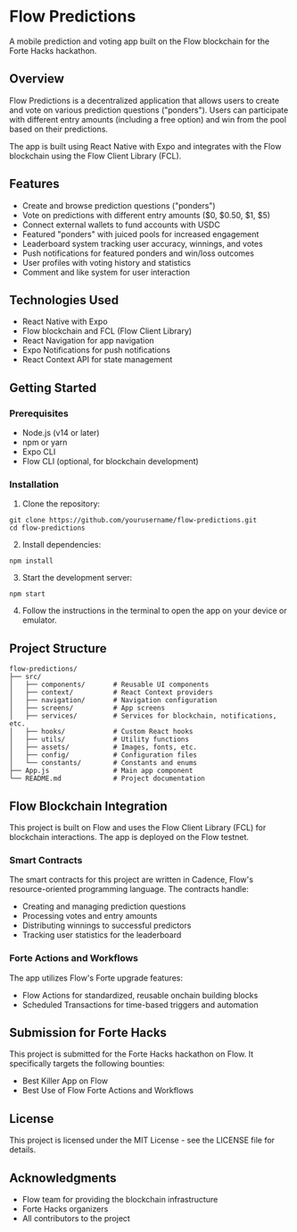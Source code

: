 # Flow Predictions

A mobile prediction and voting app built on the Flow blockchain for the Forte Hacks hackathon.

## Overview

Flow Predictions is a decentralized application that allows users to create and vote on various prediction questions ("ponders"). Users can participate with different entry amounts (including a free option) and win from the pool based on their predictions.

The app is built using React Native with Expo and integrates with the Flow blockchain using the Flow Client Library (FCL).

## Features

- Create and browse prediction questions ("ponders")
- Vote on predictions with different entry amounts ($0, $0.50, $1, $5)
- Connect external wallets to fund accounts with USDC
- Featured "ponders" with juiced pools for increased engagement
- Leaderboard system tracking user accuracy, winnings, and votes
- Push notifications for featured ponders and win/loss outcomes
- User profiles with voting history and statistics
- Comment and like system for user interaction

## Technologies Used

- React Native with Expo
- Flow blockchain and FCL (Flow Client Library)
- React Navigation for app navigation
- Expo Notifications for push notifications
- React Context API for state management

## Getting Started

### Prerequisites

- Node.js (v14 or later)
- npm or yarn
- Expo CLI
- Flow CLI (optional, for blockchain development)

### Installation

1. Clone the repository:
```
git clone https://github.com/yourusername/flow-predictions.git
cd flow-predictions
```

2. Install dependencies:
```
npm install
```

3. Start the development server:
```
npm start
```

4. Follow the instructions in the terminal to open the app on your device or emulator.

## Project Structure

```
flow-predictions/
├── src/
│   ├── components/       # Reusable UI components
│   ├── context/          # React Context providers
│   ├── navigation/       # Navigation configuration
│   ├── screens/          # App screens
│   ├── services/         # Services for blockchain, notifications, etc.
│   ├── hooks/            # Custom React hooks
│   ├── utils/            # Utility functions
│   ├── assets/           # Images, fonts, etc.
│   ├── config/           # Configuration files
│   └── constants/        # Constants and enums
├── App.js                # Main app component
└── README.md             # Project documentation
```

## Flow Blockchain Integration

This project is built on Flow and uses the Flow Client Library (FCL) for blockchain interactions. The app is deployed on the Flow testnet.

### Smart Contracts

The smart contracts for this project are written in Cadence, Flow's resource-oriented programming language. The contracts handle:

- Creating and managing prediction questions
- Processing votes and entry amounts
- Distributing winnings to successful predictors
- Tracking user statistics for the leaderboard

### Forte Actions and Workflows

The app utilizes Flow's Forte upgrade features:

- Flow Actions for standardized, reusable onchain building blocks
- Scheduled Transactions for time-based triggers and automation

## Submission for Forte Hacks

This project is submitted for the Forte Hacks hackathon on Flow. It specifically targets the following bounties:

- Best Killer App on Flow
- Best Use of Flow Forte Actions and Workflows

## License

This project is licensed under the MIT License - see the LICENSE file for details.

## Acknowledgments

- Flow team for providing the blockchain infrastructure
- Forte Hacks organizers
- All contributors to the project